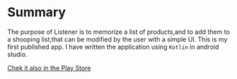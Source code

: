 # Summary
The purpose of Listener is to memorize a list of products,and to add them to a shooping list,that can be modified by the user with a simple UI.
This is my first published app. I have written the application using `Kotlin` in android studio.

[Chek it also in the Play Store](https://play.google.com/store/apps/details?id=com.moltenbit.spoppinglist)
